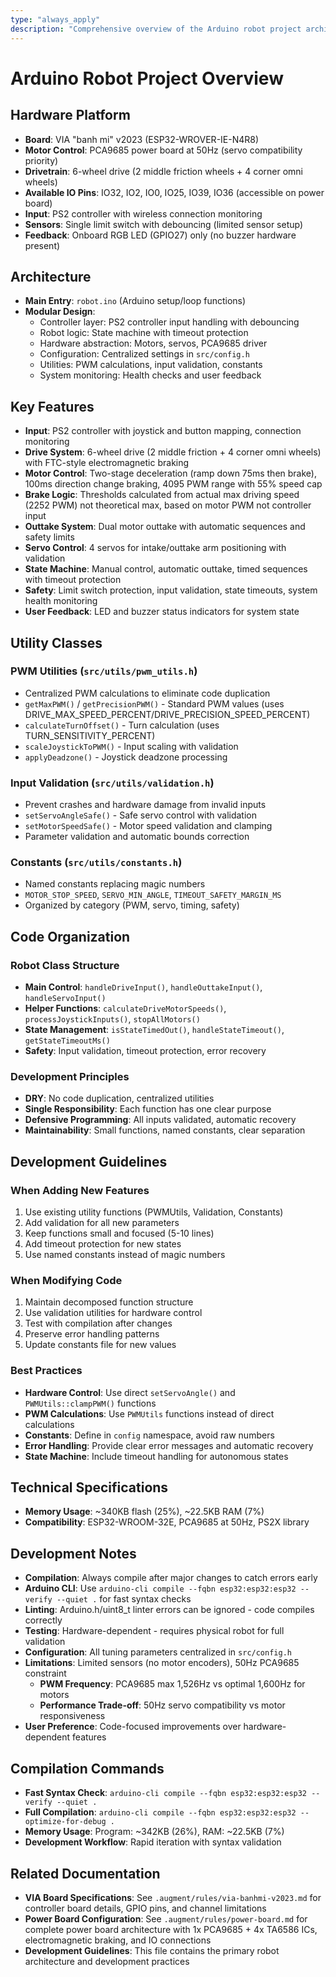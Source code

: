 ```yaml
---
type: "always_apply"
description: "Comprehensive overview of the Arduino robot project architecture, features, utilities, and development practices. Use when discussing any aspect of the robot codebase."
---
```

# Arduino Robot Project Overview

## Hardware Platform
- **Board**: VIA "banh mi" v2023 (ESP32-WROVER-IE-N4R8)
- **Motor Control**: PCA9685 power board at 50Hz (servo compatibility priority)
- **Drivetrain**: 6-wheel drive (2 middle friction wheels + 4 corner omni wheels)
- **Available IO Pins**: IO32, IO2, IO0, IO25, IO39, IO36 (accessible on power board)
- **Input**: PS2 controller with wireless connection monitoring
- **Sensors**: Single limit switch with debouncing (limited sensor setup)
- **Feedback**: Onboard RGB LED (GPIO27) only (no buzzer hardware present)

## Architecture
- **Main Entry**: `robot.ino` (Arduino setup/loop functions)
- **Modular Design**:
  - Controller layer: PS2 controller input handling with debouncing
  - Robot logic: State machine with timeout protection
  - Hardware abstraction: Motors, servos, PCA9685 driver
  - Configuration: Centralized settings in `src/config.h`
  - Utilities: PWM calculations, input validation, constants
  - System monitoring: Health checks and user feedback

## Key Features
- **Input**: PS2 controller with joystick and button mapping, connection monitoring
- **Drive System**: 6-wheel drive (2 middle friction + 4 corner omni wheels) with FTC-style electromagnetic braking
- **Motor Control**: Two-stage deceleration (ramp down 75ms then brake), 100ms direction change braking, 4095 PWM range with 55% speed cap
- **Brake Logic**: Thresholds calculated from actual max driving speed (2252 PWM) not theoretical max, based on motor PWM not controller input
- **Outtake System**: Dual motor outtake with automatic sequences and safety limits
- **Servo Control**: 4 servos for intake/outtake arm positioning with validation
- **State Machine**: Manual control, automatic outtake, timed sequences with timeout protection
- **Safety**: Limit switch protection, input validation, state timeouts, system health monitoring
- **User Feedback**: LED and buzzer status indicators for system state

## Utility Classes
### PWM Utilities (`src/utils/pwm_utils.h`)
- Centralized PWM calculations to eliminate code duplication
- `getMaxPWM()` / `getPrecisionPWM()` - Standard PWM values (uses DRIVE_MAX_SPEED_PERCENT/DRIVE_PRECISION_SPEED_PERCENT)
- `calculateTurnOffset()` - Turn calculation (uses TURN_SENSITIVITY_PERCENT)
- `scaleJoystickToPWM()` - Input scaling with validation
- `applyDeadzone()` - Joystick deadzone processing

### Input Validation (`src/utils/validation.h`)
- Prevent crashes and hardware damage from invalid inputs
- `setServoAngleSafe()` - Safe servo control with validation
- `setMotorSpeedSafe()` - Motor speed validation and clamping
- Parameter validation and automatic bounds correction

### Constants (`src/utils/constants.h`)
- Named constants replacing magic numbers
- `MOTOR_STOP_SPEED`, `SERVO_MIN_ANGLE`, `TIMEOUT_SAFETY_MARGIN_MS`
- Organized by category (PWM, servo, timing, safety)

## Code Organization
### Robot Class Structure
- **Main Control**: `handleDriveInput()`, `handleOuttakeInput()`, `handleServoInput()`
- **Helper Functions**: `calculateDriveMotorSpeeds()`, `processJoystickInputs()`, `stopAllMotors()`
- **State Management**: `isStateTimedOut()`, `handleStateTimeout()`, `getStateTimeoutMs()`
- **Safety**: Input validation, timeout protection, error recovery

### Development Principles
- **DRY**: No code duplication, centralized utilities
- **Single Responsibility**: Each function has one clear purpose
- **Defensive Programming**: All inputs validated, automatic recovery
- **Maintainability**: Small functions, named constants, clear separation

## Development Guidelines
### When Adding New Features
1. Use existing utility functions (PWMUtils, Validation, Constants)
2. Add validation for all new parameters
3. Keep functions small and focused (5-10 lines)
4. Add timeout protection for new states
5. Use named constants instead of magic numbers

### When Modifying Code
1. Maintain decomposed function structure
2. Use validation utilities for hardware control
3. Test with compilation after changes
4. Preserve error handling patterns
5. Update constants file for new values

### Best Practices
- **Hardware Control**: Use direct `setServoAngle()` and `PWMUtils::clampPWM()` functions
- **PWM Calculations**: Use `PWMUtils` functions instead of direct calculations
- **Constants**: Define in `config` namespace, avoid raw numbers
- **Error Handling**: Provide clear error messages and automatic recovery
- **State Machine**: Include timeout handling for autonomous states

## Technical Specifications
- **Memory Usage**: ~340KB flash (25%), ~22.5KB RAM (7%)
- **Compatibility**: ESP32-WROOM-32E, PCA9685 at 50Hz, PS2X library

## Development Notes
- **Compilation**: Always compile after major changes to catch errors early
- **Arduino CLI**: Use `arduino-cli compile --fqbn esp32:esp32:esp32 --verify --quiet .` for fast syntax checks
- **Linting**: Arduino.h/uint8_t linter errors can be ignored - code compiles correctly
- **Testing**: Hardware-dependent - requires physical robot for full validation
- **Configuration**: All tuning parameters centralized in `src/config.h`
- **Limitations**: Limited sensors (no motor encoders), 50Hz PCA9685 constraint
  - **PWM Frequency**: PCA9685 max 1,526Hz vs optimal 1,600Hz for motors
  - **Performance Trade-off**: 50Hz servo compatibility vs motor responsiveness
- **User Preference**: Code-focused improvements over hardware-dependent features

## Compilation Commands
- **Fast Syntax Check**: `arduino-cli compile --fqbn esp32:esp32:esp32 --verify --quiet .`
- **Full Compilation**: `arduino-cli compile --fqbn esp32:esp32:esp32 --optimize-for-debug .`
- **Memory Usage**: Program: ~342KB (26%), RAM: ~22.5KB (7%)
- **Development Workflow**: Rapid iteration with syntax validation

## Related Documentation
- **VIA Board Specifications**: See `.augment/rules/via-banhmi-v2023.md` for controller board details, GPIO pins, and channel limitations
- **Power Board Configuration**: See `.augment/rules/power-board.md` for complete power board architecture with 1x PCA9685 + 4x TA6586 ICs, electromagnetic braking, and IO connections
- **Development Guidelines**: This file contains the primary robot architecture and development practices